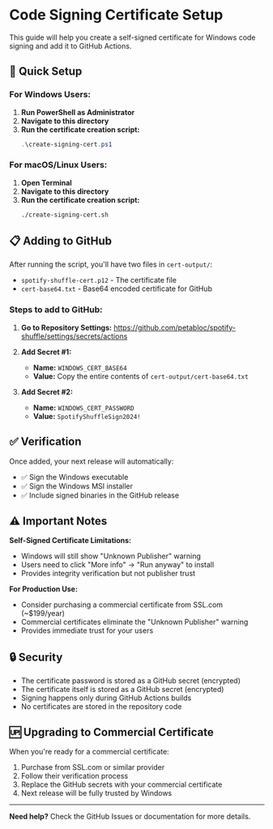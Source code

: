 # Code Signing Certificate Setup

This guide will help you create a self-signed certificate for Windows code signing and add it to GitHub Actions.

## 🚀 Quick Setup

### For Windows Users:
1. **Run PowerShell as Administrator**
2. **Navigate to this directory**
3. **Run the certificate creation script:**
   ```powershell
   .\create-signing-cert.ps1
   ```

### For macOS/Linux Users:
1. **Open Terminal**
2. **Navigate to this directory** 
3. **Run the certificate creation script:**
   ```bash
   ./create-signing-cert.sh
   ```

## 📋 Adding to GitHub

After running the script, you'll have two files in `cert-output/`:
- `spotify-shuffle-cert.p12` - The certificate file
- `cert-base64.txt` - Base64 encoded certificate for GitHub

### Steps to add to GitHub:

1. **Go to Repository Settings:**
   https://github.com/petabloc/spotify-shuffle/settings/secrets/actions

2. **Add Secret #1:**
   - **Name:** `WINDOWS_CERT_BASE64`
   - **Value:** Copy the entire contents of `cert-output/cert-base64.txt`

3. **Add Secret #2:**
   - **Name:** `WINDOWS_CERT_PASSWORD`
   - **Value:** `SpotifyShuffleSign2024!`

## ✅ Verification

Once added, your next release will automatically:
- ✅ Sign the Windows executable
- ✅ Sign the Windows MSI installer  
- ✅ Include signed binaries in the GitHub release

## ⚠️ Important Notes

**Self-Signed Certificate Limitations:**
- Windows will still show "Unknown Publisher" warning
- Users need to click "More info" → "Run anyway" to install
- Provides integrity verification but not publisher trust

**For Production Use:**
- Consider purchasing a commercial certificate from SSL.com (~$199/year)
- Commercial certificates eliminate the "Unknown Publisher" warning
- Provides immediate trust for your users

## 🔒 Security

- The certificate password is stored as a GitHub secret (encrypted)
- The certificate itself is stored as a GitHub secret (encrypted) 
- Signing happens only during GitHub Actions builds
- No certificates are stored in the repository code

## 🆙 Upgrading to Commercial Certificate

When you're ready for a commercial certificate:
1. Purchase from SSL.com or similar provider
2. Follow their verification process
3. Replace the GitHub secrets with your commercial certificate
4. Next release will be fully trusted by Windows

---

**Need help?** Check the GitHub Issues or documentation for more details.